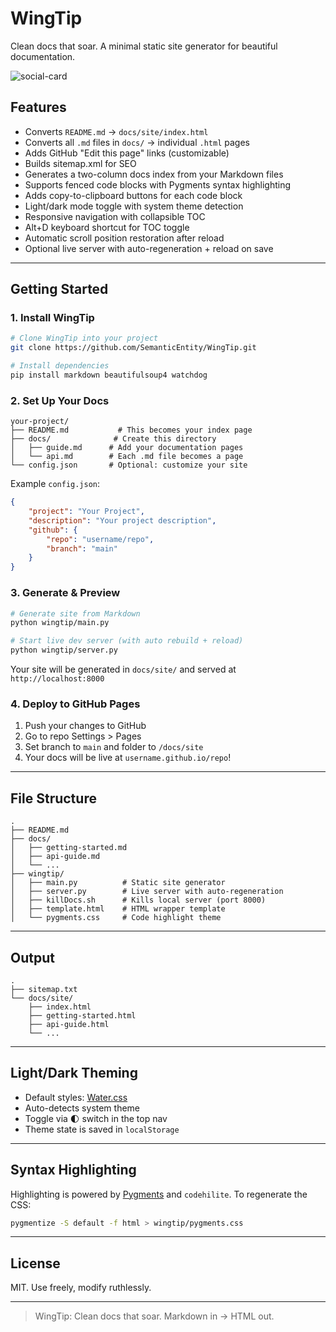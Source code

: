 # WingTip

Clean docs that soar. A minimal static site generator for beautiful documentation.

![social-card](https://github.com/user-attachments/assets/4d656003-af8e-4a4c-9460-c8f5ce1cb1fe)

## Features

- Converts `README.md` → `docs/site/index.html`
- Converts all `.md` files in `docs/` → individual `.html` pages
- Adds GitHub "Edit this page" links (customizable)
- Builds sitemap.xml for SEO
- Generates a two-column docs index from your Markdown files
- Supports fenced code blocks with Pygments syntax highlighting
- Adds copy-to-clipboard buttons for each code block
- Light/dark mode toggle with system theme detection
- Responsive navigation with collapsible TOC
- Alt+D keyboard shortcut for TOC toggle
- Automatic scroll position restoration after reload
- Optional live server with auto-regeneration + reload on save

---

## Getting Started

### 1. Install WingTip

```bash
# Clone WingTip into your project
git clone https://github.com/SemanticEntity/WingTip.git

# Install dependencies
pip install markdown beautifulsoup4 watchdog
```

### 2. Set Up Your Docs

```
your-project/
├── README.md           # This becomes your index page
├── docs/              # Create this directory
│   ├── guide.md      # Add your documentation pages
│   └── api.md        # Each .md file becomes a page
└── config.json       # Optional: customize your site
```

Example `config.json`:
```json
{
    "project": "Your Project",
    "description": "Your project description",
    "github": {
        "repo": "username/repo",
        "branch": "main"
    }
}
```

### 3. Generate & Preview

```bash
# Generate site from Markdown
python wingtip/main.py
```

```bash
# Start live dev server (with auto rebuild + reload)
python wingtip/server.py
```

Your site will be generated in `docs/site/` and served at `http://localhost:8000`

### 4. Deploy to GitHub Pages

1. Push your changes to GitHub
2. Go to repo Settings > Pages
3. Set branch to `main` and folder to `/docs/site`
4. Your docs will be live at `username.github.io/repo`!

---

## File Structure

```
.
├── README.md
├── docs/
│   ├── getting-started.md
│   ├── api-guide.md
│   └── ...
├── wingtip/
│   ├── main.py          # Static site generator
│   ├── server.py        # Live server with auto-regeneration
│   ├── killDocs.sh      # Kills local server (port 8000)
│   ├── template.html    # HTML wrapper template
│   └── pygments.css     # Code highlight theme
```

---

## Output

```
.
├── sitemap.txt
└── docs/site/
    ├── index.html
    ├── getting-started.html
    ├── api-guide.html
    └── ...
```

---

## Light/Dark Theming

* Default styles: [Water.css](https://watercss.kognise.dev)
* Auto-detects system theme
* Toggle via 🌓 switch in the top nav
* Theme state is saved in `localStorage`

---

## Syntax Highlighting

Highlighting is powered by [Pygments](https://pygments.org/) and `codehilite`.
To regenerate the CSS:

```bash
pygmentize -S default -f html > wingtip/pygments.css
```

---

## License

MIT. Use freely, modify ruthlessly.

---

> WingTip: Clean docs that soar. Markdown in → HTML out.
